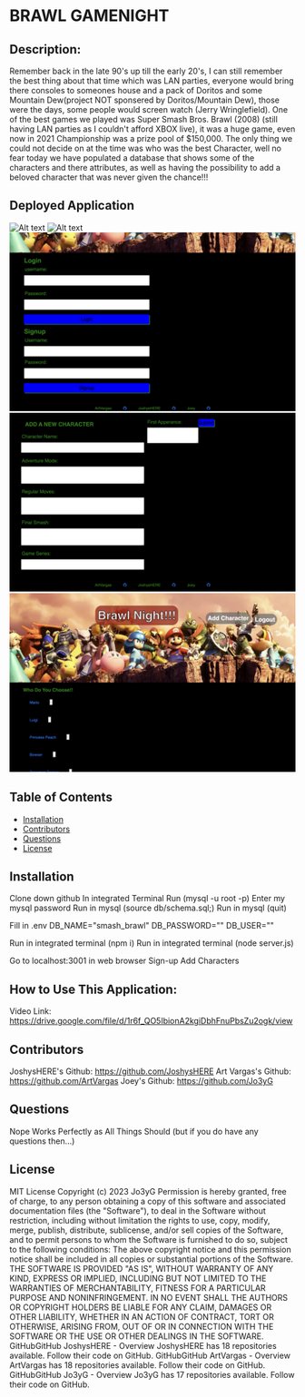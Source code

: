 # BRAWL GAMENIGHT
## Description:
  Remember back in the late 90's up till the early 20's, I can still remember the best thing about that time which was LAN parties, everyone would bring there consoles to someones house and a pack of Doritos and some Mountain Dew(project NOT sponsered by Doritos/Mountain Dew), those were the days, some people would screen watch (Jerry Wringlefield). One of the best games we played was Super Smash Bros. Brawl (2008) (still having LAN parties as I couldn't afford XBOX live), it was a huge game, even now in 2021 Championship was a prize pool of $150,000.  The only thing we could not decide on at the time was who was the best Character, well no fear today we have populated a database that shows some of the characters and there attributes, as well as having the possibility to add a beloved character that was never  given the chance!!!
## Deployed Application
![Alt text](<Screenshot 2023-12-07 at 10.38.45 AM-1.png>)
![Alt text](<Screenshot 2023-12-07 at 10.39.14 AM-1.png>)
![Alt text](<Screenshot 2023-12-07 at 10.39.39 AM.png>)
![Alt text](<Screenshot 2023-12-07 at 10.40.16 AM.png>)
![Alt text](<Screenshot 2023-12-07 at 10.40.00 AM.png>)
## Table of Contents
* [Installation](#installation)
* [Contributors](#contributors)
* [Questions](#questions)
* [License](#license)
## Installation
Clone down github
In integrated Terminal Run (mysql -u root -p)
Enter my mysql password
Run in mysql (source db/schema.sql;)
Run in mysql (quit)

Fill in .env
    DB_NAME="smash_brawl"
    DB_PASSWORD=""
    DB_USER=""

Run in integrated terminal (npm i)
Run in integrated terminal (node server.js)

Go to localhost:3001 in web browser
Sign-up
Add Characters
## How to Use This Application:
 Video Link: https://drive.google.com/file/d/1r6f_QO5IbionA2kgiDbhFnuPbsZu2ogk/view
## Contributors
  JoshysHERE's Github: https://github.com/JoshysHERE
  Art Vargas's Github: https://github.com/ArtVargas
  Joey's Github: https://github.com/Jo3yG
## Questions
Nope Works Perfectly as All Things Should (but if you do have any questions then...)
## License
MIT License
Copyright (c) 2023 Jo3yG
Permission is hereby granted, free of charge, to any person obtaining a copy
of this software and associated documentation files (the "Software"), to deal
in the Software without restriction, including without limitation the rights
to use, copy, modify, merge, publish, distribute, sublicense, and/or sell
copies of the Software, and to permit persons to whom the Software is
furnished to do so, subject to the following conditions:
The above copyright notice and this permission notice shall be included in all
copies or substantial portions of the Software.
THE SOFTWARE IS PROVIDED "AS IS", WITHOUT WARRANTY OF ANY KIND, EXPRESS OR
IMPLIED, INCLUDING BUT NOT LIMITED TO THE WARRANTIES OF MERCHANTABILITY,
FITNESS FOR A PARTICULAR PURPOSE AND NONINFRINGEMENT. IN NO EVENT SHALL THE
AUTHORS OR COPYRIGHT HOLDERS BE LIABLE FOR ANY CLAIM, DAMAGES OR OTHER
LIABILITY, WHETHER IN AN ACTION OF CONTRACT, TORT OR OTHERWISE, ARISING FROM,
OUT OF OR IN CONNECTION WITH THE SOFTWARE OR THE USE OR OTHER DEALINGS IN THE
SOFTWARE.
GitHubGitHub
JoshysHERE - Overview
JoshysHERE has 18 repositories available. Follow their code on GitHub.
GitHubGitHub
ArtVargas - Overview
ArtVargas has 18 repositories available. Follow their code on GitHub.
GitHubGitHub
Jo3yG - Overview
Jo3yG has 17 repositories available. Follow their code on GitHub.